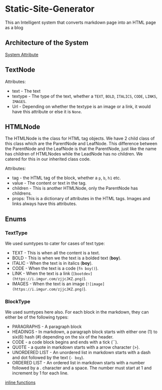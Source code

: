 # Static-Site-Generator

This an Intelligent system that converts markdown page into an HTML page as a blog

## Architecture of the System

[System Attribute](./content/documentation/NodesEnums.jpg)

## TextNode

Attributes:

* text - The text
* textype - The type of the text, whether a `TEXT`, `BOLD`, `ITALICS`, `CODE`, `LINKS`, `IMAGES`.
* Url - Depending on whether the textype is an image or a link, it would have this attribute or else it is `None`.

## HTMLNode

The HTMLNode is the class for HTML tag objects. We have 2 child class of this class which are the ParentNode and LeafNode. This difference between the ParentNode and the LeafNode is that the ParentNode, just like the name has children of HTMLNodes while the LeadNode has no children. We catered for this in our inherited class code.

Attributes:

* tag - the HTML tag of the block, whether a `p`, `b`, `h1` etc.
* value - The content or text in the tag.
* children - This is another HTMLNode, only the ParentNode has childrens.
* props: This is a dictionary of attributes in the HTML tags. Images and links always have this attributes.

## Enums

### TextType

We used sumtypes to cater for cases of text type:

* TEXT - This is when all the content is a text.
* BOLD - This is when we the text is a bolded text (**boy**).
* ITALIC - When the text is in italics (__boy__).
* CODE - When the text is a code (`fn boy()`).
* LINK - When the text is a link (`[bootdev](https://i.imgur.com/zjjcJKZ.png)`).
* IMAGES - When the text is an image (`![image](https://i.imgur.com/zjjcJKZ.png)`).

### BlockType

We used sumtypes here also. For each block in the markdown, they can either be of the following types:

* PARAGRAPHS - A paragraph block
* HEADINGS - In markdown, a paragraph block starts with either one (1) to six(6) hash (#) depending on the six of the header.
* CODE - a code block begins and ends with a tick (``).
* QU0TE - a quote in markdown starts with a arrow character (>).
* UNORDERED LIST - An unordered list in markdown starts with a dash and dot followed by the text (`- boy`).
* ORDERED LIST - An ordered list in markdown starts with a number followed by a . character and a space. The number must start at 1 and increment by 1 for each line.


[inline functions](./content/documentation/Inline_functions.jpg)
